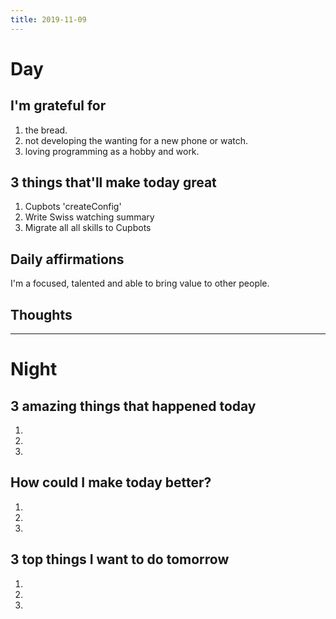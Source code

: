 ```yaml
---
title: 2019-11-09
---
```


# Day

## I'm grateful for
1. the bread.
2. not developing the wanting for a new phone or watch.
3. loving programming as a hobby and work.

## 3 things that'll make today great
1. Cupbots 'createConfig'
2. Write Swiss watching summary
3. Migrate all all skills to Cupbots

## Daily affirmations

I'm a focused, talented and able to bring value to other people.

## Thoughts



***

# Night

## 3 amazing things that happened today
1.
2.
3.

## How could I make today better?
1.
2.
3.

## 3 top things I want to do tomorrow
1.
2.
3.
